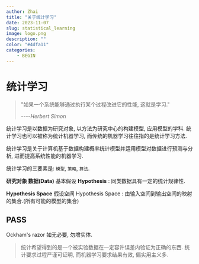 ```yaml
---
author: Zhai
title: "关于统计学习"
date: 2023-11-07
slug: statistical_learning
image: logo.png
description: ""
color: "#4dfa11"
categories:
    - BEGIN
---
```

# 统计学习

> "如果一个系统能够通过执行某个过程改进它的性能, 这就是学习."
> 
> ----*Herbert Simon*



统计学习是以数据为研究对象, 以方法为研究中心的构建模型, 应用模型的学科. 统计学习也可以被称为统计机器学习, 而传统的机器学习往往指的是统计学习方法.

统计学习是关于计算机基于数据构建概率统计模型并运用模型对数据进行预测与分析, 进而提高系统性能的机器学习.

统计学习的三要素是: `模型`, `策略`, `算法`.

**研究对象 数据(Data)**
基本假设 **Hypothesis** : 同类数据具有一定的统计规律性.

**Hypothesis Space**
假设空间 Hypothesis Space : 由输入空间到输出空间的映射的集合.(所有可能的模型的集合)


## PASS

Ockham's razor 如无必要, 勿增实体.

> 统计希望得到的是一个被实验数据在一定容许误差内验证为正确的东西. 统计要求过程严谨可证明, 而机器学习要求结果有效, 偏实用主义多.

